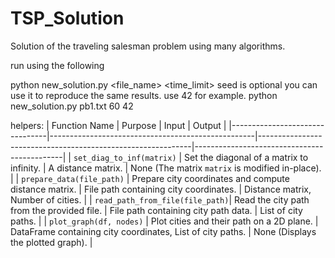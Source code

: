 # TSP_Solution
Solution of the traveling salesman problem using many algorithms.

run using the following 

python new_solution.py <file_name> <time_limit> <seed>
seed is optional you can use it to reproduce the same results. use 42 for example.
python new_solution.py pb1.txt  60 42

helpers:
| Function Name                   | Purpose                                           | Input                                                       | Output                                      |
|--------------------------------|---------------------------------------------------|-------------------------------------------------------------|---------------------------------------------|
| `set_diag_to_inf(matrix)`       | Set the diagonal of a matrix to infinity.        | A distance matrix.                                          | None (The matrix `matrix` is modified in-place). |
| `prepare_data(file_path)`       | Prepare city coordinates and compute distance matrix. | File path containing city coordinates.                      | Distance matrix, Number of cities.          |
| `read_path_from_file(file_path)`| Read the city path from the provided file.       | File path containing city path data.                        | List of city paths.                         |
| `plot_graph(df, nodes)`         | Plot cities and their path on a 2D plane.        | DataFrame containing city coordinates, List of city paths. | None (Displays the plotted graph).          |
